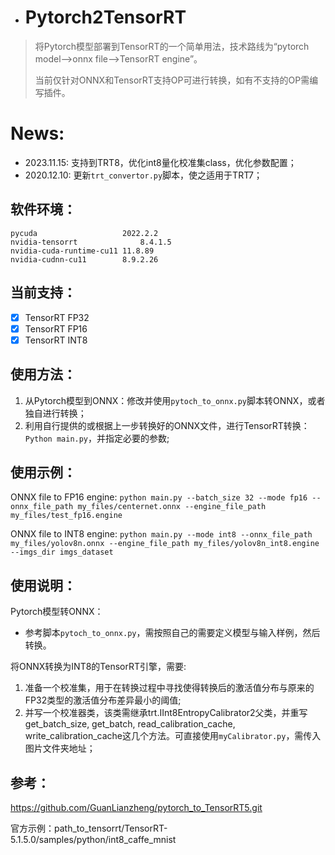 - # Pytorch2TensorRT

> 将Pytorch模型部署到TensorRT的一个简单用法，技术路线为“pytorch model-->onnx file-->TensorRT engine”。
>
> 当前仅针对ONNX和TensorRT支持OP可进行转换，如有不支持的OP需编写插件。

# News:

* 2023.11.15: 支持到TRT8，优化int8量化校准集class，优化参数配置；
* 2020.12.10: 更新`trt_convertor.py`脚本，使之适用于TRT7；



## 软件环境：

```
pycuda                   2022.2.2
nvidia-tensorrt              8.4.1.5
nvidia-cuda-runtime-cu11 11.8.89
nvidia-cudnn-cu11        8.9.2.26
```

## 当前支持：

- [x] TensorRT FP32
- [x] TensorRT FP16
- [x] TensorRT INT8

## 使用方法：

1. 从Pytorch模型到ONNX：修改并使用`pytoch_to_onnx.py`脚本转ONNX，或者独自进行转换；
2. 利用自行提供的或根据上一步转换好的ONNX文件，进行TensorRT转换：`Python main.py`，并指定必要的参数;

## 使用示例：

ONNX file to FP16 engine:
`python main.py --batch_size 32 --mode fp16 --onnx_file_path my_files/centernet.onnx --engine_file_path my_files/test_fp16.engine`

ONNX file to INT8 engine:
`python main.py --mode int8 --onnx_file_path my_files/yolov8n.onnx --engine_file_path my_files/yolov8n_int8.engine --imgs_dir imgs_dataset`

## 使用说明：

Pytorch模型转ONNX：

- 参考脚本`pytoch_to_onnx.py`，需按照自己的需要定义模型与输入样例，然后转换。

将ONNX转换为INT8的TensorRT引擎，需要:

1. 准备一个校准集，用于在转换过程中寻找使得转换后的激活值分布与原来的FP32类型的激活值分布差异最小的阈值;
2. 并写一个校准器类，该类需继承trt.IInt8EntropyCalibrator2父类，并重写get_batch_size,  get_batch, read_calibration_cache, write_calibration_cache这几个方法。可直接使用`myCalibrator.py`，需传入图片文件夹地址；


## 参考：

https://github.com/GuanLianzheng/pytorch_to_TensorRT5.git

官方示例：path_to_tensorrt/TensorRT-5.1.5.0/samples/python/int8_caffe_mnist

